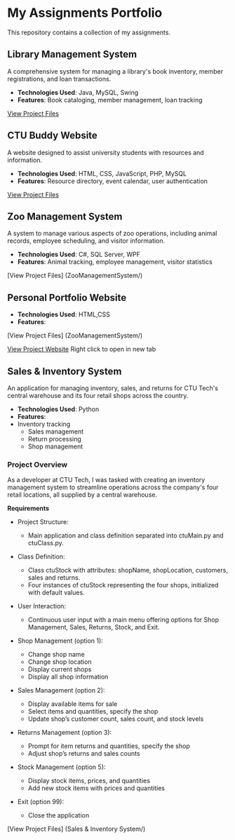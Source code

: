 # My Assignments Portfolio
This repository contains a collection of my assignments.

## Library Management System
A comprehensive system for managing a library's book inventory, member registrations, and loan transactions.
- **Technologies Used**: Java, MySQL, Swing
- **Features**: Book cataloging, member management, loan tracking

[View Project Files](LibraryManagementSystem/)

## CTU Buddy Website
A website designed to assist university students with resources and information.
- **Technologies Used**: HTML, CSS, JavaScript, PHP, MySQL
- **Features**: Resource directory, event calendar, user authentication

[View Project Files](CTU-Buddy/)

## Zoo Management System
A system to manage various aspects of zoo operations, including animal records, employee scheduling, and visitor information.
- **Technologies Used**: C#, SQL Server, WPF
- **Features**: Animal tracking, employee management, visitor statistics

[View Project Files] (ZooManagementSystem/)

## Personal Portfolio Website

- **Technologies Used**: HTML,CSS
- **Features**:

[View Project Files] (ZooManagementSystem/)

[View Project Website](http://simone-portfolio.infinityfreeapp.com/?i=1) Right click to open in new tab

## Sales & Inventory System
An application for managing inventory, sales, and returns for CTU Tech's central warehouse and its four retail shops across the country.

- **Technologies Used**: Python
- **Features**:
- Inventory tracking
  * Sales management
  * Return processing
  * Shop management

### Project Overview    
As a developer at CTU Tech, I was tasked with creating an inventory management system to streamline operations across the company's four retail locations, all supplied by a central warehouse.

**Requirements** 
- Project Structure:
   * Main application and class definition separated into ctuMain.py and ctuClass.py.
     
- Class Definition:
   * Class ctuStock with attributes: shopName, shopLocation, customers, sales and returns.
   * Four instances of ctuStock representing the four shops, initialized with default values.

- User Interaction:
   * Continuous user input with a main menu offering options for Shop Management, Sales, Returns, Stock, and Exit.

- Shop Management (option 1):
   * Change shop name
   * Change shop location
   * Display current shops
   * Display all shop information

- Sales Management (option 2):
   * Display available items for sale
   * Select items and quantities, specify the shop
   * Update shop’s customer count, sales count, and stock levels

- Returns Management (option 3):
   * Prompt for item returns and quantities, specify the shop
   * Adjust shop’s returns and sales counts

- Stock Management (option 5):
   * Display stock items, prices, and quantities
   * Add new stock items with prices and quantities

- Exit (option 99):
   * Close the application

[View Project Files] (Sales & Inventory System/)
